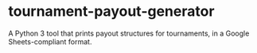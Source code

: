# tournament-payout-generator
A Python 3 tool that prints payout structures for tournaments, in a Google Sheets-compliant format.
